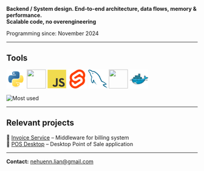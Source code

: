 **Backend / System design. End-to-end architecture, data flows, memory & performance.  
Scalable code, no overengineering**

Programming since: November 2024

---

## Tools  
<a href="https://www.python.org/"><img src="https://raw.githubusercontent.com/devicons/devicon/master/icons/python/python-original.svg" width="50" height="50"></a>
<a href="https://commons.wikimedia.org/wiki/File:C_Programming_Language.svg"><img src="https://upload.wikimedia.org/wikipedia/commons/1/18/C_Programming_Language.svg" width="50" height="50"></a>
<a href="https://developer.mozilla.org/en-US/docs/Web/JavaScript"><img src="https://raw.githubusercontent.com/devicons/devicon/master/icons/javascript/javascript-original.svg" width="50" height="50"></a>
<a href="https://svelte.dev/"><img src="https://raw.githubusercontent.com/devicons/devicon/master/icons/svelte/svelte-original.svg" width="50" height="50"></a>
<a href="https://www.mysql.com/"><img src="https://raw.githubusercontent.com/devicons/devicon/master/icons/mysql/mysql-original.svg" width="50" height="50"></a>
<a href="https://git-scm.com/"><img src="https://cdn.jsdelivr.net/gh/devicons/devicon@latest/icons/git/git-original.svg" width="50" height="50" /></a>
<a href="https://www.docker.com/"><img src="https://raw.githubusercontent.com/devicons/devicon/master/icons/docker/docker-original.svg" width="50" height="50"></a>

![Most used](https://github-readme-stats.vercel.app/api/top-langs/?username=NehuenLian&layout=compact&theme=dark)

---

## Relevant projects  
:small_blue_diamond: [Invoice Service](https://github.com/NehuenLian/Electronic_invoice_service) – Middleware for billing system  
:small_blue_diamond: [POS Desktop](https://github.com/NehuenLian/Lotus-POS-Fiscal-Integration) – Desktop Point of Sale application  

---

**Contact:** nehuenn.lian@gmail.com
